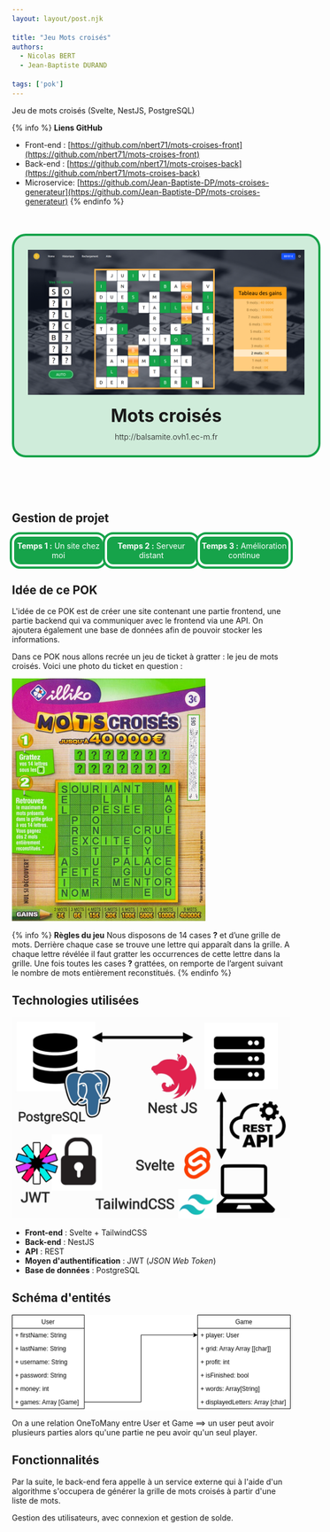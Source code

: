 ```yaml
---
layout: layout/post.njk

title: "Jeu Mots croisés"
authors:
  - Nicolas BERT
  - Jean-Baptiste DURAND

tags: ['pok']
---
```


<!-- début résumé -->
Jeu de mots croisés (Svelte, NestJS, PostgreSQL)
<!-- fin résumé -->

{% info %}
**Liens GitHub**
- Front-end : [https://github.com/nbert71/mots-croises-front](https://github.com/nbert71/mots-croises-front)
- Back-end : [https://github.com/nbert71/mots-croises-back](https://github.com/nbert71/mots-croises-back)
- Microservice: [https://github.com/Jean-Baptiste-DP/mots-croises-generateur](https://github.com/Jean-Baptiste-DP/mots-croises-generateur)
{% endinfo %}

<a href="http://balsamite.ovh1.ec-m.fr" class="imageContainer">
  <img src="./images/gamePage.png" alt="Page de jeu" class="viewPage">
  <div class="infoTitles">
    <p class="title">Mots croisés</p>
    <p class="link">http://balsamite.ovh1.ec-m.fr</p>
  </div>
</a>

<br>

## Gestion de projet

<div class="allButtonGestionProjet">
  <a href="./gestionProjet/temps1" class="buttonGestionProjet">
    <span><b class="hoverUnderline">Temps 1 :</b> Un site chez moi</span>
  </a>

  <a href="./gestionProjet/temps2" class="buttonGestionProjet">
    <span><b class="hoverUnderline">Temps 2 :</b> Serveur distant</span>
  </a>

  <a href="./gestionProjet/temps3" class="buttonGestionProjet">
    <span><b class="hoverUnderline">Temps 3 :</b> Amélioration continue</span>
  </a>
</div>




## Idée de ce POK

L'idée de ce POK est de créer une site contenant une partie frontend, une partie backend qui va communiquer avec le frontend via une API. On ajoutera également une base de données afin de pouvoir stocker les informations.

Dans ce POK nous allons recrée un jeu de ticket à gratter : le jeu de mots croisés. Voici une photo du ticket en question :

<img src="./images/mots-croises.jpg" alt="Image jeu de mots croisés" style="width: 350px; margin: 0 auto;" />
<br>

{% info %}
**Règles du jeu**
Nous disposons de 14 cases **?** et d’une grille de mots. Derrière chaque case se trouve une lettre qui apparaît dans la grille. A chaque lettre révélée il faut gratter les occurrences de cette lettre dans la grille. Une fois toutes les cases **?** grattées, on remporte de l’argent suivant le nombre de mots entièrement reconstitués.
{% endinfo %}

## Technologies utilisées

<img src="./images/choix_techno.jpg" alt="Technologies utilisées" style="width: 700px; margin: 0 auto; border: 0" />

-  **Front-end** : Svelte + TailwindCSS
- **Back-end** : NestJS
- **API** : REST
- **Moyen d'authentification** : JWT (*JSON Web Token*)
- **Base de données** : PostgreSQL

## Schéma d'entités

<div style="display: grid; place-items: center;">
  <img src="./images/UML-POK-1.png" alt="Schéma d'entités" style="border: 0;" />
</div>

On a une relation OneToMany entre User et Game ==> un user peut avoir plusieurs parties alors qu'une partie ne peu avoir qu'un seul player.

## Fonctionnalités

Par la suite, le back-end fera appelle à un service externe qui à l'aide d'un algorithme s'occupera de générer la grille de mots croisés à partir d'une liste de mots.

Gestion des utilisateurs, avec connexion et gestion de solde.


<style>
  a.imageContainer{
    margin: 50px auto;
    width: 550px;
    display: block;
    border: 4px solid rgb(22,163,74);
    border-radius: 25px;
    --opacity:0.2;
    transition: all 1s;
    background-color : rgba(22,163,74,var(--opacity));
    text-decoration:none;
  }
  a.imageContainer:hover{
    --opacity:0.6;
  }
  img.viewPage{
    width:500px;
    margin: 25px 25px 15px 25px;
    border-width:0;
  }
  div.infoTitles .title{
    font-size:32px;
    margin: 0 0 10px 0;
    text-align: center;
    font-weight: bolder;
  }
  div.infoTitles .link{
    margin: 0 0 25px 0; 
    text-align: center;
    font-weight: 350;
  }
  a.buttonGestionProjet{
    display: flex;
    height: 50px;
    width: 280px;
    background-color: rgb(22,163,74);
    border-radius: 15px;
    text-align: center;
    justify-content: center;
    align-items:center;
    padding: auto 0;
    border: 4px white solid;
    outline: 4px rgb(22,163,74) solid;
    text-decoration: none;
  }
  a.buttonGestionProjet span{
    display: block;
    color: white;
  }
  div.allButtonGestionProjet{
    display:flex;
    flex-direction:row;
    justify-content: space-around;
  }
  .hoverUnderline{
    position:relative;
  }
  a.buttonGestionProjet .hoverUnderline::after{
    content:"";
    position: absolute;
    bottom:0;
    left:0;
    height: 0.125em;
    width: 0;
    background-color:white;
    transition: all 0.5s;
  }
  a.buttonGestionProjet:hover .hoverUnderline::after{
    width:100%;
  }
</style>